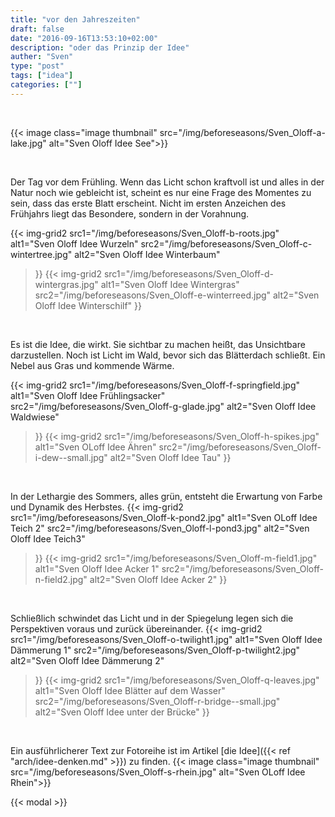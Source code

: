 ```yaml
---
title: "vor den Jahreszeiten"
draft: false
date: "2016-09-16T13:53:10+02:00"
description: "oder das Prinzip der Idee" 
auther: "Sven"
type: "post"
tags: ["idea"]
categories: [""]
---
```


<br />

{{< image class="image thumbnail" src="/img/beforeseasons/Sven_Oloff-a-lake.jpg" alt="Sven Oloff Idee See">}}  

<br />

Der Tag vor dem Frühling. Wenn das Licht schon kraftvoll ist und alles in der Natur noch wie gebleicht ist, scheint es nur eine Frage des Momentes zu sein, dass das erste Blatt erscheint. Nicht im ersten Anzeichen des Frühjahrs liegt das Besondere, sondern in der Vorahnung.  

{{< img-grid2
    src1="/img/beforeseasons/Sven_Oloff-b-roots.jpg"
        alt1="Sven Oloff Idee Wurzeln" 
    src2="/img/beforeseasons/Sven_Oloff-c-wintertree.jpg" 
        alt2="Sven Oloff Idee Winterbaum" 
>}}
{{< img-grid2
    src1="/img/beforeseasons/Sven_Oloff-d-wintergras.jpg"
        alt1="Sven Oloff Idee Wintergras" 
    src2="/img/beforeseasons/Sven_Oloff-e-winterreed.jpg" 
        alt2="Sven Oloff Idee Winterschilf" 
>}} 

<br />

Es ist die Idee, die wirkt. Sie sichtbar zu machen heißt, das Unsichtbare darzustellen. Noch ist Licht im Wald, bevor sich das Blätterdach schließt. Ein Nebel aus Gras und kommende Wärme.

{{< img-grid2
    src1="/img/beforeseasons/Sven_Oloff-f-springfield.jpg"
        alt1="Sven Oloff Idee Frühlingsacker" 
    src2="/img/beforeseasons/Sven_Oloff-g-glade.jpg" 
        alt2="Sven Oloff Idee Waldwiese" 
>}}
{{< img-grid2
    src1="/img/beforeseasons/Sven_Oloff-h-spikes.jpg"
        alt1="Sven OLoff Idee Ähren" 
    src2="/img/beforeseasons/Sven_Oloff-i-dew--small.jpg"
        alt2="Sven Oloff Idee Tau" 
>}}

<br />

In der Lethargie des Sommers, alles grün, entsteht die Erwartung von Farbe und Dynamik des Herbstes.
{{< img-grid2
    src1="/img/beforeseasons/Sven_Oloff-k-pond2.jpg"
        alt1="Sven OLoff Idee Teich 2" 
    src2="/img/beforeseasons/Sven_Oloff-l-pond3.jpg" 
        alt2="Sven Oloff Idee Teich3" 
>}}
{{< img-grid2
    src1="/img/beforeseasons/Sven_Oloff-m-field1.jpg"
        alt1="Sven Oloff Idee Acker 1" 
    src2="/img/beforeseasons/Sven_Oloff-n-field2.jpg" 
        alt2="Sven Oloff Idee Acker 2" 
>}}

<br />

Schließlich schwindet das Licht und in der Spiegelung legen sich die Perspektiven voraus und zurück übereinander.
{{< img-grid2
    src1="/img/beforeseasons/Sven_Oloff-o-twilight1.jpg"
        alt1="Sven Oloff Idee Dämmerung 1" 
    src2="/img/beforeseasons/Sven_Oloff-p-twilight2.jpg" 
        alt2="Sven Oloff Idee Dämmerung 2" 
>}}
{{< img-grid2
    src1="/img/beforeseasons/Sven_Oloff-q-leaves.jpg"
        alt1="Sven Oloff Idee Blätter auf dem Wasser" 
    src2="/img/beforeseasons/Sven_Oloff-r-bridge--small.jpg" 
        alt2="Sven Oloff Idee unter der Brücke" 
>}}

<br />

Ein ausführlicherer Text zur Fotoreihe ist im Artikel [die Idee]({{< ref "arch/idee-denken.md" >}}) zu finden.
{{< image class="image thumbnail" src="/img/beforeseasons/Sven_Oloff-s-rhein.jpg" alt="Sven OLoff Idee Rhein">}}


{{< modal >}}


